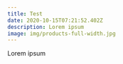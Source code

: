 ```yaml
---
title: Test
date: 2020-10-15T07:21:52.402Z
description: Lorem ipsum
image: img/products-full-width.jpg
---
```

Lorem ipsum